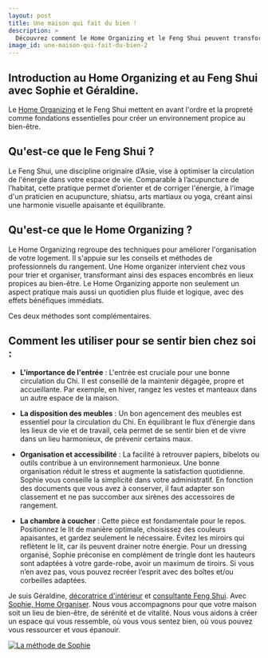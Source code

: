 ```yaml
---
layout: post
title: Une maison qui fait du bien !
description: >
  Découvrez comment le Home Organizing et le Feng Shui peuvent transformer votre maison en un havre de paix. Sophie et Géraldine vous guident à travers les principes fondamentaux de l'organisation et de l'énergie positive pour créer un espace propice au bien-être.
image_id: une-maison-qui-fait-du-bien-2
---
```


## Introduction au Home Organizing et au Feng Shui avec Sophie et Géraldine.

Le [Home Organizing](https://www.lamethodesophie.com/nos-services/reorganiser-vos-espaces-de-vie/) et le Feng Shui mettent en avant l'ordre et la propreté comme fondations essentielles pour créer un environnement propice au bien-être.

## Qu'est-ce que le Feng Shui ?

Le Feng Shui, une discipline originaire d’Asie, vise à optimiser la circulation de l'énergie dans votre espace de vie. Comparable à l’acupuncture de l’habitat, cette pratique permet d’orienter et de corriger l'énergie, à l'image d'un praticien en acupuncture, shiatsu, arts martiaux ou yoga, créant ainsi une harmonie visuelle apaisante et équilibrante.

## Qu'est-ce que le Home Organizing ?

Le Home Organizing regroupe des techniques pour améliorer l'organisation de votre logement. Il s'appuie sur les conseils et méthodes de professionnels du rangement. Une Home organizer intervient chez vous pour trier et organiser, transformant ainsi des espaces encombrés en lieux propices au bien-être. Le Home Organizing apporte non seulement un aspect pratique mais aussi un quotidien plus fluide et logique, avec des effets bénéfiques immédiats.

Ces deux méthodes sont complémentaires.

## Comment les utiliser pour se sentir bien chez soi :

- **L'importance de l'entrée** : L'entrée est cruciale pour une bonne circulation du Chi. Il est conseillé de la maintenir dégagée, propre et accueillante. Par exemple, en hiver, rangez les vestes et manteaux dans un autre espace de la maison.

- **La disposition des meubles** : Un bon agencement des meubles est essentiel pour la circulation du Chi. En équilibrant le flux d’énergie dans les lieux de vie et de travail, cela permet de se sentir bien et de vivre dans un lieu harmonieux, de prévenir certains maux.

- **Organisation et accessibilité** : La facilité à retrouver papiers, bibelots ou outils contribue à un environnement harmonieux. Une bonne organisation réduit le stress et augmente la satisfaction quotidienne. Sophie vous conseille la simplicité dans votre administratif. En fonction des documents que vous avez à conserver, il faut adapter son classement et ne pas succomber aux sirènes des accessoires de rangement.

- **La chambre à coucher** : Cette pièce est fondamentale pour le repos. Positionnez le lit de manière optimale, choisissez des couleurs apaisantes, et gardez seulement le nécessaire. Évitez les miroirs qui reflètent le lit, car ils peuvent drainer notre énergie. Pour un dressing organisé, Sophie préconise en complément de tringle dont les hauteurs sont adaptées à votre garde-robe, avoir un maximum de tiroirs. Si vous n’en avez pas, vous pouvez recréer l’esprit avec des boîtes et/ou corbeilles adaptées.

Je suis Géraldine, [décoratrice d'intérieur](https://www.geraldinepoly.com/projects/) et [consultante Feng Shui](https://www.geraldinepoly.com/prestations/). Avec [Sophie, Home Organiser](https://www.lamethodesophie.com). Nous vous accompagnons pour que votre maison soit un lieu de bien-être, de sérénité et de vitalité. Nous vous aidons à créer un espace qui vous ressemble, où vous vous sentez bien, où vous pouvez vous ressourcer et vous épanouir.

[![La méthode de Sophie](/images/articles/methode-de-sophie-logo.jpg)](https://www.lamethodesophie.com/)
